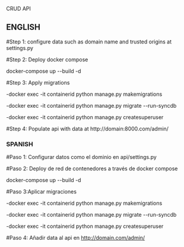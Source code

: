 CRUD API
## ENGLISH ###
#Step 1: configure data such as domain name and trusted origins at settings.py

#Step 2: Deploy docker compose

docker-compose up --build -d

#Step 3: Apply migrations

-docker exec -it containerid python manage.py makemigrations 

-docker exec -it containerid python manage.py migrate --run-syncdb 

-docker exec -it containerid python manage.py createsuperuser 

#Step 4: Populate api with data at http://domain:8000.com/admin/



### SPANISH ###
#Paso 1: 
Configurar datos como el dominio en api/settings.py 

#Paso 2: Deploy de red de contenedores a través de docker compose

docker-compose up --build -d

#Paso 3:Aplicar migraciones

-docker exec -it containerid python manage.py makemigrations 

-docker exec -it containerid python manage.py migrate --run-syncdb 

-docker exec -it containerid python manage.py createsuperuser 

#Paso 4: Añadir data al api en http://domain.com/admin/


